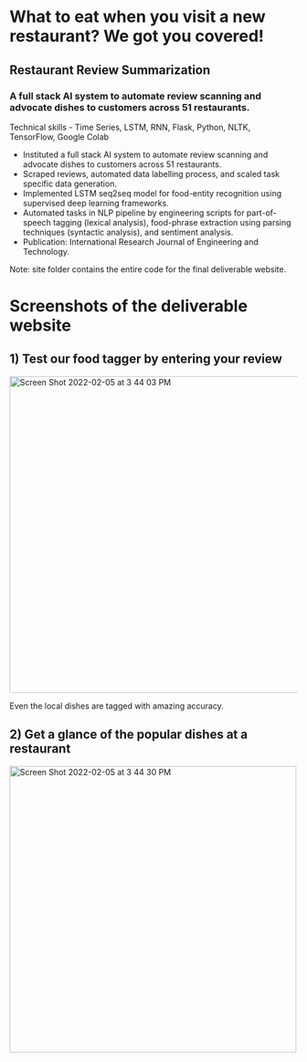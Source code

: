 # What to eat when you visit a new restaurant? We got you covered!

## Restaurant Review Summarization 
### A full stack AI system to automate review scanning and advocate dishes to customers across 51 restaurants.


Technical skills - Time Series, LSTM, RNN, Flask, Python, NLTK, TensorFlow, Google Colab

- Instituted a full stack AI system to automate review scanning and advocate dishes to customers across 51 restaurants.
- Scraped reviews, automated data labelling process, and scaled task specific data generation.
- Implemented LSTM seq2seq model for food-entity recognition using supervised deep learning frameworks.
- Automated tasks in NLP pipeline by engineering scripts for part-of-speech tagging (lexical analysis), food-phrase extraction using parsing techniques (syntactic analysis), and sentiment analysis.
- Publication: International Research Journal of Engineering and Technology.

Note: site folder contains the entire code for the final deliverable website.

# Screenshots of the deliverable website

## 1) Test our food tagger by entering your review 

<img width="555" alt="Screen Shot 2022-02-05 at 3 44 03 PM" src="https://user-images.githubusercontent.com/35873124/152658377-da1d54ee-3706-4f1f-b4df-3b0d32cf05bf.png">

Even the local dishes are tagged with amazing accuracy.

## 2) Get a glance of the popular dishes at a restaurant

<img width="502" alt="Screen Shot 2022-02-05 at 3 44 30 PM" src="https://user-images.githubusercontent.com/35873124/152658404-d4456275-93ff-407b-af02-dfe0d391546d.png">
